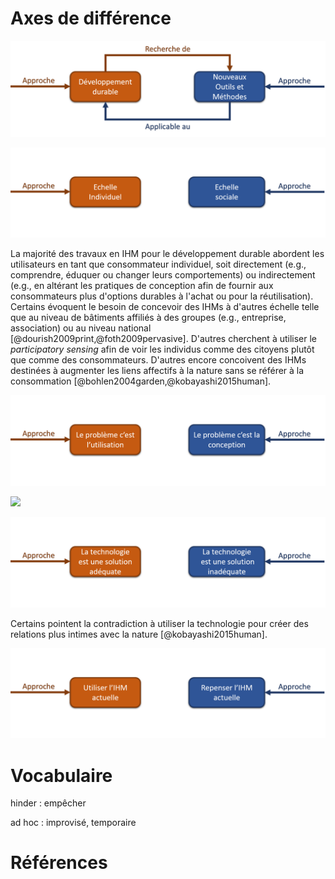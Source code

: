 # Axes de différence

![](images/research-vs-technology.png)

![](images/individuel-vs-others.png)

La majorité des travaux en IHM pour le développement durable abordent les utilisateurs en tant que consommateur individuel, soit directement (e.g., comprendre, éduquer ou changer leurs comportements) ou indirectement (e.g., en altérant les pratiques de conception afin de fournir aux consommateurs plus d'options durables à l'achat ou pour la réutilisation). Certains évoquent le besoin de concevoir des IHMs à d'autres échelle telle que au niveau de bâtiments affiliés à des groupes (e.g., entreprise, association) ou au niveau national [@dourish2009print,@foth2009pervasive]. D'autres cherchent à utiliser le *participatory sensing* afin de voir les individus comme des citoyens plutôt que comme des consommateurs. D'autres encore concoivent des IHMs destinées à augmenter les liens affectifs à la nature sans se référer à la consommation [@bohlen2004garden,@kobayashi2015human].

![](images/utilisation-vs-conception.png)

![](images/améliorer-vs-changer.png)

![](images/adequate-vs-inadequate.png)

Certains pointent la contradiction à utiliser la technologie pour créer des relations plus intimes avec la nature [@kobayashi2015human].

![](images/utiliser-vs-repenser.png)

# Vocabulaire 

hinder : empêcher

ad hoc : improvisé, temporaire

# Références